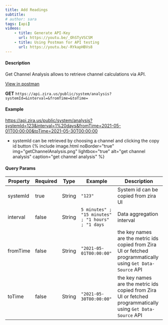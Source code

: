 ```yaml
---
title: Add Readings
subtitle: 
# author: sara
tags: [api]
videos: 
    - title: Generate API-Key
      url: https://youtu.be/_OhSTyVSCSM
    - title: Using Postman for API testing
      url: https://youtu.be/-RYkapHBVs8
---
```

#### Description 
Get Channel Analysis allows to retrieve channel calculations via API.

[View in postman](https://apidocs.zira.us/#d87591b7-336e-4ab1-9791-5c6a4b143ad5)

**GET** `https://api.zira.us/public/system/analysis?systemId=&interval=&fromTime=&toTime=`
#### Example 

https://api.zira.us/public/system/analysis?systemId=123&interval=1%20days&fromTime=2021-05-01T00:00:00&toTime=2021-05-30T00:00:00


* systemId can be retrieved by choosing a channel and clicking the copy id button 
{% include image.html noBorder="true" img="getChannelAnalysis.png" lightbox="true" alt="get channel analysis" caption="get channel analysis" %}
#### Query Params

| Property  | Required | Type   | Example                                               | Description                                                                                                    |
| --------- | -------- | ------ | ----------------------------------------------------- | -------------------------------------------------------------------------------------------------------------- |
| systemId   | true     | String | `"123"`                                               | System id can be copied from zira UI       |
| interval | false     | String | `5 minutes" ; "15 minutes" ; "1 hours" ; "1 days`                               | Data aggregation interval          |
| fromTime    | false     | String | `"2021-05-01T00:00:00"` | the key names are the metric ids copied from Zira UI or fetched programmatically using  `Get Data-Source`  API |
| toTime    | false     | String | `"2021-05-30T00:00:00"` | the key names are the metric ids copied from Zira UI or fetched programmatically using  `Get Data-Source`  API |

